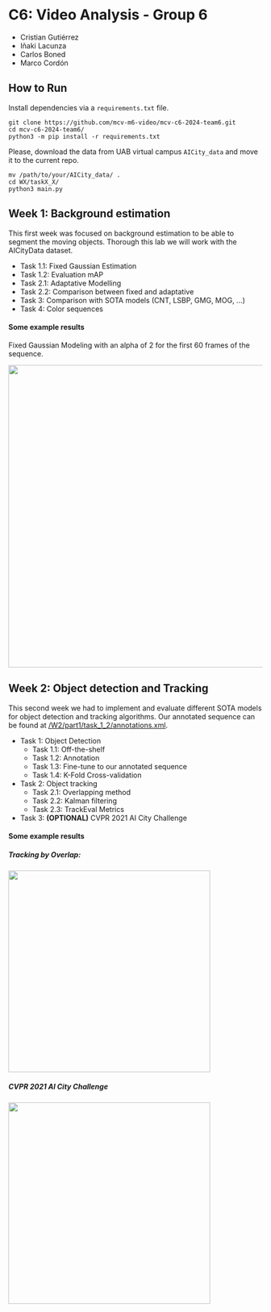# C6: Video Analysis - Group 6

* Cristian Gutiérrez
* Iñaki Lacunza
* Carlos Boned
* Marco Cordón

## How to Run
Install dependencies via a `requirements.txt` file.

```
git clone https://github.com/mcv-m6-video/mcv-c6-2024-team6.git
cd mcv-c6-2024-team6/
python3 -m pip install -r requirements.txt
```

Please, download the data from UAB virtual campus `AICity_data` and move it to the current repo.

```
mv /path/to/your/AICity_data/ .
cd WX/taskX_X/
python3 main.py
```

## Week 1: Background estimation
This first week was focused on background estimation to be able to segment the moving objects. Thorough this lab we will work with the AICityData dataset.
- Task 1.1: Fixed Gaussian Estimation
- Task 1.2: Evaluation mAP
- Task 2.1: Adaptative Modelling
- Task 2.2: Comparison between fixed and adaptative
- Task 3: Comparison with SOTA models (CNT, LSBP, GMG, MOG, ...)
- Task 4: Color sequences

#### Some example results
Fixed Gaussian Modeling with an alpha of 2 for the first 60 frames of the sequence.

<img src="https://github.com/mcv-m6-video/mcv-c6-2024-team6/blob/main/W1/task1/gifs/init_alpha_2.gif" width="600" height="auto">

## Week 2: Object detection and Tracking
This second week we had to implement and evaluate different SOTA models for object detection and tracking algorithms.
Our annotated sequence can be found at [/W2/part1/task_1_2/annotations.xml](https://github.com/mcv-m6-video/mcv-c6-2024-team6/blob/main/W2/part1/task_1_2/annotations.xml).
- Task 1: Object Detection
    - Task 1.1: Off-the-shelf
    - Task 1.2: Annotation
    - Task 1.3: Fine-tune to our annotated sequence
    - Task 1.4: K-Fold Cross-validation
- Task 2: Object tracking
    - Task 2.1: Overlapping method
    - Task 2.2: Kalman filtering
    - Task 2.3: TrackEval Metrics
- Task 3: **(OPTIONAL)** CVPR 2021 AI City Challenge

#### Some example results

##### Tracking by Overlap:
<img src="https://github.com/mcv-m6-video/mcv-c6-2024-team6/blob/main/W2/part2/task_2/task_2_1/gifs/video_task_2_1_det_th_05_1.gif" width="400" height="auto">


##### CVPR 2021 AI City Challenge 
<img src="https://github.com/mcv-m6-video/mcv-c6-2024-team6/blob/main/W2/part2/task_3/results_and_gt/example_gif.gif" width="400" height="auto">
